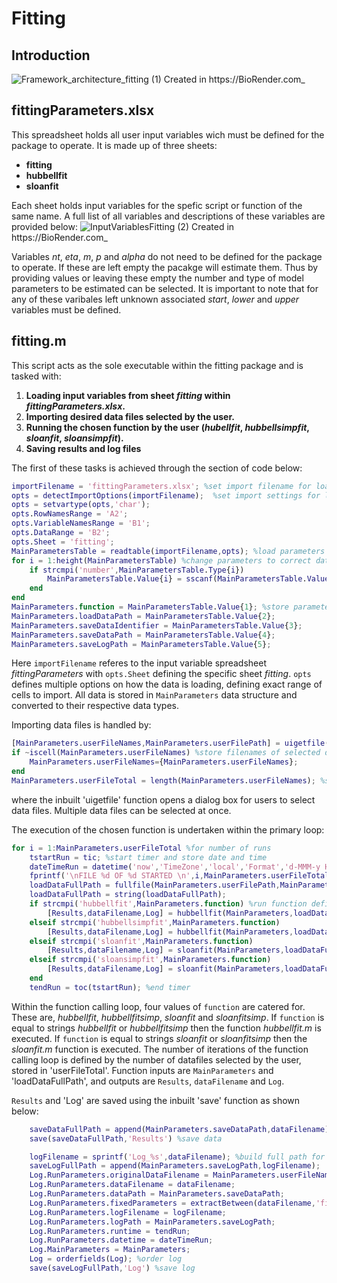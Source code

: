 # Fitting
## Introduction

![Framework_architecture_fitting (1)](https://github.com/user-attachments/assets/f54ab39b-2233-4208-86d4-09eac0dd6dbb)
Created in  https://BioRender.com_

## fittingParameters.xlsx
This spreadsheet holds all user input variables wich must be defined for the package to operate. It is made up of three sheets:
* __fitting__
* __hubbellfit__
* __sloanfit__


Each sheet holds input variables for the spefic script or function of the same name. A full list of all variables and descriptions of these variables are provided below:
![InputVariablesFitting (2)](https://github.com/user-attachments/assets/b15d3216-eb84-44a0-9861-1b6cd75848fe)
Created in  https://BioRender.com_

Variables _nt_, _eta_, _m_, _p_ and _alpha_ do not need to be defined for the package to operate. If these are left empty the pacakge will estimate them. Thus by providing values or leaving these empty the number and type of model parameters to be estimated can be selected. It is important to note that for any of these varibales left unknown associated _start_, _lower_ and _upper_ variables must be defined.

## fitting.m
This script acts as the sole executable within the fitting package and is tasked with:
1. __Loading input variables from sheet _fitting_ within _fittingParameters.xlsx_.__
2. __Importing desired data files selected by the user.__
3. __Running the chosen function by the user (_hubellfit_, _hubbellsimpfit_, _sloanfit_, _sloansimpfit_).__
4. __Saving results and log files__

The first of these tasks is achieved through the section of code below:
```matlab
importFilename = 'fittingParameters.xlsx'; %set import filename for loading parameters from user spreadsheet
opts = detectImportOptions(importFilename);  %set import settings for loading parameters from user spreadsheet
opts = setvartype(opts,'char');
opts.RowNamesRange = 'A2';
opts.VariableNamesRange = 'B1';
opts.DataRange = 'B2';
opts.Sheet = 'fitting';
MainParametersTable = readtable(importFilename,opts); %load parameters from user spreadsheet as table
for i = 1:height(MainParametersTable) %change parameters to correct data types
    if strcmpi('number',MainParametersTable.Type{i}) 
        MainParametersTable.Value{i} = sscanf(MainParametersTable.Value{i},'%f*');
    end
end
MainParameters.function = MainParametersTable.Value{1}; %store parameters in local data structure
MainParameters.loadDataPath = MainParametersTable.Value{2};
MainParameters.saveDataIdentifier = MainParametersTable.Value{3};
MainParameters.saveDataPath = MainParametersTable.Value{4};
MainParameters.saveLogPath = MainParametersTable.Value{5};
```
Here `importFilename` referes to the input variable spreadsheet _fittingParameters_ with `opts.Sheet` defining the specific sheet _fitting_. `opts` defines multiple options on how the data is loading, defining exact range of cells to import. All data is stored in `MainParameters` data structure and converted to their respective data types. 

Importing data files is handled by:
```matlab
[MainParameters.userFileNames,MainParameters.userFilePath] = uigetfile(MainParameters.loadDataPath,"Multiselect","on"); %open dialog box to select data files
if ~iscell(MainParameters.userFileNames) %store filenames of selected data files
    MainParameters.userFileNames={MainParameters.userFileNames};
end
MainParameters.userFileTotal = length(MainParameters.userFileNames); %store total number of selected data files
```
where the inbuilt 'uigetfile' function opens a dialog box for users to select data files. Multiple data files can be selected at once.

The execution of the chosen function is undertaken within the primary loop:
```matlab
for i = 1:MainParameters.userFileTotal %for number of runs
    tstartRun = tic; %start timer and store date and time
    dateTimeRun = datetime('now','TimeZone','local','Format','d-MMM-y HH:mm:ss');
    fprintf('\nFILE %d OF %d STARTED \n',i,MainParameters.userFileTotal) %print start message 
    loadDataFullPath = fullfile(MainParameters.userFilePath,MainParameters.userFileNames(i)); %Define data file load path
    loadDataFullPath = string(loadDataFullPath);
    if strcmpi('hubbellfit',MainParameters.function) %run function defined by user and pass parameters
        [Results,dataFilename,Log] = hubbellfit(MainParameters,loadDataFullPath);
    elseif strcmpi('hubbellsimpfit',MainParameters.function)
        [Results,dataFilename,Log] = hubbellfit(MainParameters,loadDataFullPath);
    elseif strcmpi('sloanfit',MainParameters.function)
        [Results,dataFilename,Log] = sloanfit(MainParameters,loadDataFullPath);
    elseif strcmpi('sloansimpfit',MainParameters.function)
        [Results,dataFilename,Log] = sloanfit(MainParameters,loadDataFullPath);
    end
    tendRun = toc(tstartRun); %end timer
```

Within the function calling loop, four values of `function` are catered for. These are, _hubbellfit_, _hubbellfitsimp_, _sloanfit_ and _sloanfitsimp_. If `function` is equal to strings _hubbellfit_ or _hubbellfitsimp_ then the function _hubbellfit.m_ is executed. If `function` is equal to strings _sloanfit_ or _sloanfitsimp_ then the _sloanfit.m_ function is executed. The number of iterations of the function calling loop is defined by the number of datafiles selected by the user, stored in 'userFileTotal'. Function inputs are `MainParameters` and 'loadDataFullPath', and outputs are `Results`, `dataFilename` and `Log`.

`Results` and 'Log' are saved using the inbuilt 'save' function as shown below:
```matlab
    saveDataFullPath = append(MainParameters.saveDataPath,dataFilename); %build full path for saving data
    save(saveDataFullPath,'Results') %save data
```
```matlab
    logFilename = sprintf('Log_%s',dataFilename); %build full path for saving data
    saveLogFullPath = append(MainParameters.saveLogPath,logFilename);
    Log.RunParameters.originalDataFilename = MainParameters.userFileNames(i);  %add additonal variables to log
    Log.RunParameters.dataFilename = dataFilename;
    Log.RunParameters.dataPath = MainParameters.saveDataPath;
    Log.RunParameters.fixedParameters = extractBetween(dataFilename,'fixed','_T');
    Log.RunParameters.logFilename = logFilename;
    Log.RunParameters.logPath = MainParameters.saveLogPath;
    Log.RunParameters.runtime = tendRun;
    Log.RunParameters.datetime = dateTimeRun;
    Log.MainParameters = MainParameters;
    Log = orderfields(Log); %order log
    save(saveLogFullPath,'Log') %save log
```

